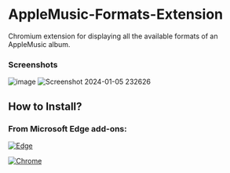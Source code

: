# AppleMusic-Formats-Extension
Chromium extension for displaying all the available formats of an AppleMusic album.

### Screenshots
![image](https://github.com/bunnykek/AppleMusic-Formats-Extension/assets/67633271/c4b62174-d010-4456-a251-dd1650abf73f)
![Screenshot 2024-01-05 232626](https://github.com/bunnykek/AppleMusic-Formats-Extension/assets/67633271/25e62cd6-22a3-4768-851a-a32a2bb8014b)


## How to Install?
### From Microsoft Edge add-ons:
[![Edge](https://img-prod-cms-rt-microsoft-com.akamaized.net/cms/api/am/imageFileData/RE1Mu3b?ver=5c31)](https://microsoftedge.microsoft.com/addons/detail/applemusic-formats/epbofenmhplfkdaaipckaacdkiokpgkg)      
           
[![Chrome](https://storage.googleapis.com/web-dev-uploads/image/WlD8wC6g8khYWPJUsQceQkhXSlv1/iNEddTyWiMfLSwFD6qGq.png)](https://chromewebstore.google.com/detail/applemusic-formats/bhcgojbdkpjilgdcannomfnpdeohdlbn?hl=en-GB)

